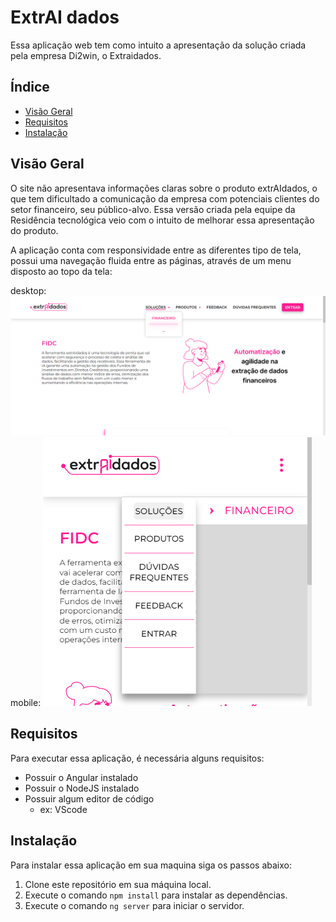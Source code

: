 # ExtrAI dados

Essa aplicação web tem como intuito a apresentação da solução criada pela empresa Di2win, o Extraidados. 

## Índice

- [Visão Geral](#visão-geral)
- [Requisitos](#requisitos)
- [Instalação](#instalação)

## Visão Geral

O site não apresentava informações claras sobre o produto extrAIdados, o que tem dificultado a comunicação da empresa com potenciais clientes do setor financeiro, seu público-alvo. Essa versão criada pela equipe da Residência tecnológica veio com o intuito de melhorar essa apresentação do produto.

A aplicação conta com responsividade entre as diferentes tipo de tela, possui uma navegação fluida entre as páginas, através de um menu disposto ao topo da tela:

desktop:
![](./imgREADME/desktop.png)
mobile: 
![](./imgREADME/mobile.png)


## Requisitos

Para executar essa aplicação, é necessária alguns requisitos:

- Possuir o Angular instalado
- Possuir o NodeJS instalado
- Possuir algum editor de código
	- ex: VScode

## Instalação

Para instalar essa aplicação em sua maquina siga os passos abaixo:

1. Clone este repositório em sua máquina local.
2. Execute o comando `npm install` para instalar as dependências.
3. Execute o comando `ng server` para iniciar o servidor.
